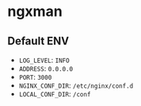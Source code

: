 # ngxman

## Default ENV
- `LOG_LEVEL`: `INFO`
- `ADDRESS`: `0.0.0.0`
- `PORT`: `3000`
- `NGINX_CONF_DIR`: `/etc/nginx/conf.d`
- `LOCAL_CONF_DIR`: `/conf`

